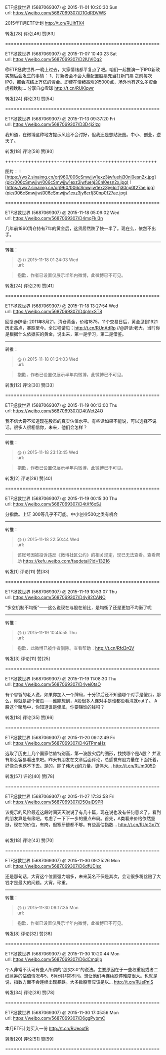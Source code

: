 
ETF拯救世界 (5687069307) @
2015-11-01 10:20:30 Sun  
url: https://weibo.com/5687069307/D1OdRDVWS

2015年11月ETF计划 http://t.cn/RUIhTX4 ​​​

转发[28]  评论[46]  赞[83] 

======================================================






ETF拯救世界 (5687069307) @
2015-11-07 10:40:23 Sat  
url: https://weibo.com/5687069307/D2IUViDq2

@ETF拯救世界:一晚上过去，大家情绪都平复点了吧。咱们一起推演一下IPO新政实施后会发生的事情： 1、打新者会不会大量配置股票充当打新门票 之前每次IPO，都会冻结上万亿的资金。即使在情绪高涨的5000点，场外也有这么多资金虎视眈眈... 分享自@雪球 http://t.cn/RUKipwr ​​​

转发[24]  评论[31]  赞[54] 

======================================================






ETF拯救世界 (5687069307) @
2015-11-13 09:37:20 Fri  
url: https://weibo.com/5687069307/D3D4j2lzg

我知道，在微博这种地方提示风险不会讨好，但我还是想贴张图。中小、创业，逆天了。 ​​​

转发[18]  评论[58]  赞[80] 

+++++++++++++++++++++++++++++++++++++++++++++++++++++

图片：
![https://wx2.sinaimg.cn/orj960/006cSmwjjw1exz3jwfuehj30nl0esn2x.jpg](pic/006cSmwjjw/006cSmwjjw1exz3jwfuehj30nl0esn2x.jpg)
![https://wx2.sinaimg.cn/orj960/006cSmwjjw1exz3jy6crfj30np0f27ae.jpg](pic/006cSmwjjw/006cSmwjjw1exz3jy6crfj30np0f27ae.jpg)

======================================================






ETF拯救世界 (5687069307) @
2015-11-18 05:06:02 Wed  
url: https://weibo.com/5687069307/D4mqFkI3n

几年前1860清仓持有7年的黄金后，这货居然跌了快一半了。现在么，依然不出手。

------------------------------------------------------
转推：
>  @ ()
>  2015-11-18 01:24:03 Wed  
>  url: 

>  抱歉，作者已设置仅展示半年内微博，此微博已不可见。 ​​​

转发[24]  评论[29]  赞[41] 

======================================================






ETF拯救世界 (5687069307) @
2015-11-18 13:27:54 Wed  
url: https://weibo.com/5687069307/D4pInxST8

回复@辟话: 2011年8月21，清仓黄金，价格1875。11个交易日后，黄金见到1921历史高点，暴跌至今。全过程请见：http://t.cn/RUnAdRp //@辟话:老大，当时你是根据什么依据买的黄金，说出来，第一是学习，第二是借鉴。

------------------------------------------------------
转推：
>  @ ()
>  2015-11-18 01:24:03 Wed  
>  url: 

>  抱歉，作者已设置仅展示半年内微博，此微博已不可见。 ​​​

转发[12]  评论[30]  赞[33] 

======================================================






ETF拯救世界 (5687069307) @
2015-11-19 00:13:00 Thu  
url: https://weibo.com/5687069307/D4tWet24O

我不信大霄不知道现在股市的真实估值水平。有些话如果不能说，可以选择不说话。很多人很相信你，未来，他们会怎样？

------------------------------------------------------
转推：
>  @ ()
>  2015-11-18 23:13:45 Wed  
>  url: 

>  抱歉，作者已设置仅展示半年内微博，此微博已不可见。 ​​​

转发[2]  评论[28]  赞[40] 

======================================================






ETF拯救世界 (5687069307) @
2015-11-19 00:15:30 Thu  
url: https://weibo.com/5687069307/D4tXf6xSJ

分指数。上证 300等几乎不可能。中小创业500之类有机会

------------------------------------------------------
转推：
>  @ ()
>  2015-11-18 22:50:44 Wed  
>  url: 

>  该账号因被投诉违反《微博社区公约》的相关规定，现已无法查看。查看帮助 https://kefu.weibo.com/faqdetail?id=13216

转发[1]  评论[11]  赞[33] 

======================================================






ETF拯救世界 (5687069307) @
2015-11-19 10:53:07 Thu  
url: https://weibo.com/5687069307/D4y82CANO

“多空机制不均衡”——这么说现在与股在前比，是均衡了还是更加不均衡了呢

------------------------------------------------------
转推：
>  @ ()
>  2015-11-19 10:45:55 Thu  
>  url: 

>  抱歉，此微博已被作者删除。查看帮助：http://t.cn/Rfd3rQV

转发[3]  评论[11]  赞[25] 

======================================================






ETF拯救世界 (5687069307) @
2015-11-19 11:08:30 Thu  
url: https://weibo.com/5687069307/D4yei0tsO

有个睿智的老人说，如果你加入一个牌局，十分钟后还不知道哪个对手是傻瓜，那么，你就是那个傻瓜——谁能想到，A股很多人连对手是谁都没看清就out了。 A股这个赌局中，你知道谁是傻瓜，你要赚谁的钱吗？ ​​​

转发[18]  评论[35]  赞[66] 

======================================================






ETF拯救世界 (5687069307) @
2015-11-20 09:12:49 Fri  
url: https://weibo.com/5687069307/D4GTPmaHz

选取了历史上几个国家估值特别高，第一波股灾后的图形，找找哪个是A股？ 并没有那么容易看出来吧。昨天有朋友在文章后面评论，总感觉有股力量在下面托着，好像总也跌不下去。是的，除了伟大zj的力量，更伟大... http://t.cn/RUm005D ​​​

转发[57]  评论[40]  赞[78] 

======================================================






ETF拯救世界 (5687069307) @
2015-11-27 17:33:58 Fri  
url: https://weibo.com/5687069307/D5OaID9PR

该提示的风险最近这段时间天天说说了有几十篇，现在说也没有任何意义了。看到的朋友算是有缘吧。考虑了一下下一步的重点布局。首先，A类看来价格依然坚挺，现在的价位，有肉，但塞牙缝都不够。有些高估指数... http://t.cn/RUdGo7Y ​​​

转发[18]  评论[43]  赞[70] 

======================================================






ETF拯救世界 (5687069307) @
2015-11-30 09:25:26 Mon  
url: https://weibo.com/5687069307/D6dfUDlsc

还是那句话，大宵这个位置强力唱多，未来英名不保是其次，会让很多粉丝赔了大钱才是最大的问题。大宵，珍重。

------------------------------------------------------
转推：
>  @ ()
>  2015-11-30 09:17:35 Mon  
>  url: 

>  抱歉，作者已设置仅展示半年内微博，此微博已不可见。 ​​​

转发[8]  评论[32]  赞[38] 

======================================================






ETF拯救世界 (5687069307) @
2015-11-30 10:20:44 Mon  
url: https://weibo.com/5687069307/D6dCmqiIp

个人非常不认可有些人所谓的“股灾3.0”的说法。主要原因在于一些权重股或者二线蓝筹的估值情况与5、6月份非常不同。想让他们再连续跌停难度很大。也就是说，指数方面不会连续出现暴跌。大多数股票应该是以... http://t.cn/RUePnlS ​​​

转发[34]  评论[28]  赞[78] 

======================================================






ETF拯救世界 (5687069307) @
2015-11-30 17:05:56 Mon  
url: https://weibo.com/5687069307/D6ggPybmC

本月ETF计划买入一份 http://t.cn/RUeoofB ​​​

转发[20]  评论[51]  赞[59] 

======================================================





